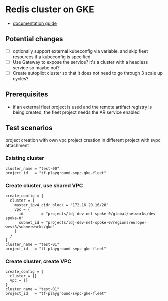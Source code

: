 # Redis cluster on GKE

- [documentation guide](https://cloud.google.com/kubernetes-engine/docs/tutorials/upgrading-stateful-workload)

## Potential changes

- [ ] optionally support external kubeconfig via variable, and skip fleet resources if a kubeconfig is specified
- [ ] Use Gateway to expose the service? it's a cluster with a headless service so maybe not?
- [ ] Create autopilot cluster so that it does not need to go through 3 scale up cycles?

## Prerequisites

- if an external fleet project is used and the remote artifact registry is being created, the fleet project needs the AR service enabled

## Test scenarios

project creation with own vpc
project creation in different project with svpc attachment

### Existing cluster

```hcl
cluster_name = "test-00"
project_id   = "tf-playground-svpc-gke-fleet"
```

### Create cluster, use shared VPC

```hcl
create_config = {
  cluster = {
    master_ipv4_cidr_block = "172.16.20.16/28"
    vpc = {
      id        = "projects/ldj-dev-net-spoke-0/global/networks/dev-spoke-0"
      subnet_id = "projects/ldj-dev-net-spoke-0/regions/europe-west8/subnetworks/gke"
    }
  }
}
cluster_name = "test-01"
project_id   = "tf-playground-svpc-gke-fleet"
```

### Create cluster, create VPC

```hcl
create_config = {
  cluster = {}
  vpc = {}
}
cluster_name = "test-01"
project_id   = "tf-playground-svpc-gke-fleet"
```
